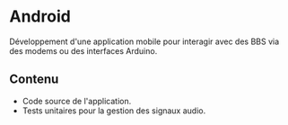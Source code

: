 # Android
Développement d'une application mobile pour interagir avec des BBS via des modems ou des interfaces Arduino.

## Contenu
- Code source de l'application.
- Tests unitaires pour la gestion des signaux audio.
